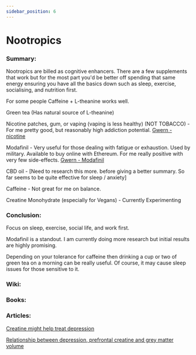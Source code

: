 ```yaml
---
sidebar_position: 6
---
```


# Nootropics

### Summary: 

Nootropics are billed as cognitive enhancers. There are a few supplements that work
but for the most part you'd be better off spending that same energy ensuring you have all the basics down such as 
sleep, exercise, socialising, and nutrition first.



For some people Caffeine + L-theanine works well.

Green tea (Has natural source of L-theanine)

Nicotine patches, gum, or vaping (vaping is less healthy) 
(NOT TOBACCO) - For me pretty good, but reasonably high addiction potential. [Gwern - nicotine](https://www.gwern.net/Nicotine)

Modafinil - Very useful for those dealing with fatigue or exhaustion.
Used by military. Available to buy online with Ethereum. For me really positive with very few side-effects. [Gwern - Modafinil](https://www.gwern.net/Modafinil) 

CBD oil - [Need to research this more. before giving a better summary. So far seems to be quite effective for sleep / anxiety] 

Caffeine - Not great for me on balance. 

Creatine Monohydrate (especially for Vegans) - Currently Experimenting

### Conclusion:

Focus on sleep, exercise, social life, and work first.

Modafinil is a standout. I am currently doing more research but initial results are highly promising.

Depending on your tolerance for caffeine then drinking a cup or two of green tea on a morning can be 
really useful. Of course, it may cause sleep issues for those sensitive to it.


### Wiki:



### Books:


### Articles:

[Creatine might help treat depression](https://bigthink.com/health/creatine-treat-depression/)

[Relationship between depression, prefrontal creatine and grey matter volume](https://journals.sagepub.com/doi/full/10.1177/02698811211050550)




